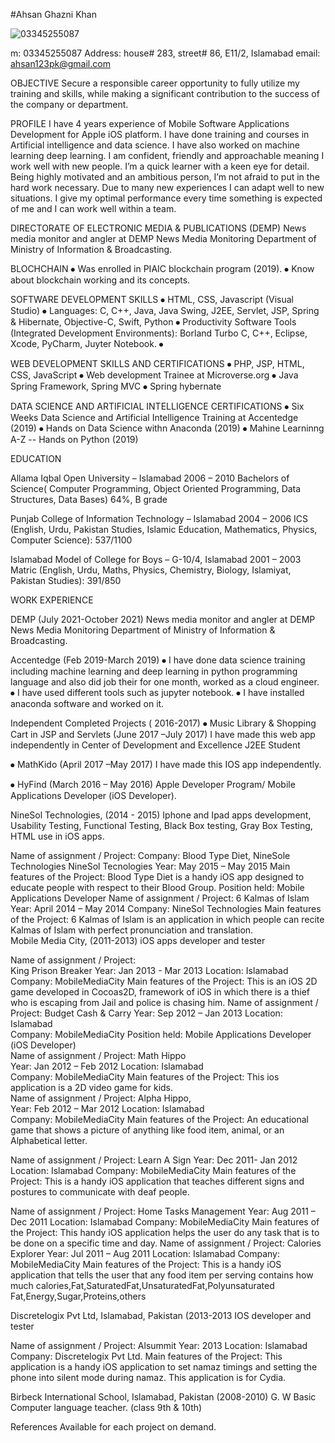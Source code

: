  #Ahsan Ghazni Khan                         
    
![03345255087](https://user-images.githubusercontent.com/22774319/202912891-4896c0d7-9957-4044-925a-d24716bf5139.jpg)

m: 03345255087 Address: house# 283, street# 86, E11/2, Islamabad email: ahsan123pk@gmail.com

OBJECTIVE
Secure a responsible career opportunity to fully utilize my training and skills, while making a significant contribution to the success of the company or department.

PROFILE
I have 4 years experience of Mobile Software Applications Development for Apple iOS platform. I have done training and courses in Artificial intelligence and data science. I have also worked on machine learning deep learning. I am confident, friendly and approachable meaning I work well with new people. I’m a quick learner with a keen eye for detail. Being highly motivated and an ambitious person, I’m not afraid to put in the hard work necessary.  Due to many new experiences I can adapt well to new situations. I give my optimal performance every time something is expected of me and I can work well within a team.

DIRECTORATE OF ELECTRONIC MEDIA & PUBLICATIONS (DEMP)
News media monitor and angler at DEMP News Media Monitoring Department of Ministry of Information & Broadcasting. 

BLOCHCHAIN
⦁	Was enrolled in PIAIC blockchain program (2019).
⦁	Know about blockchain working and its concepts.

SOFTWARE DEVELOPMENT SKILLS
⦁	HTML, CSS, Javascript (Visual Studio)
⦁	Languages: C, C++, Java, Java Swing, J2EE, Servlet, JSP, Spring & Hibernate, Objective-C, Swift, Python
⦁	Productivity Software Tools (Integrated Development Environments): Borland Turbo C, C++, Eclipse, Xcode, PyCharm, Juyter Notebook.
⦁	

WEB DEVELOPMENT SKILLS AND CERTIFICATIONS
⦁	 PHP, JSP, HTML, CSS, JavaScript
⦁	Web development Trainee at Microverse.org
⦁	Java Spring Framework,  Spring MVC
⦁	Spring hybernate

DATA SCIENCE AND ARTIFICIAL INTELLIGENCE CERTIFICATIONS
⦁	Six Weeks Data Science and Artificial Intelligence Training at Accentedge (2019)
⦁	Hands on Data Science withn Anaconda (2019)
⦁	Mahine Learninng A-Z -- Hands on Python (2019)


EDUCATION 

Allama Iqbal Open University –	Islamabad		2006 – 2010
Bachelors of Science( Computer Programming, Object Oriented Programming, Data Structures, Data Bases)
64%, B grade

Punjab College of Information Technology – Islamabad	2004 – 2006
ICS (English, Urdu, Pakistan Studies, Islamic Education, Mathematics, Physics, Computer Science): 
537/1100

Islamabad Model of College for Boys – G-10/4, Islamabad		2001 – 2003
Matric (English, Urdu, Maths, Physics, Chemistry, Biology, Islamiyat, Pakistan Studies):
391/850


WORK EXPERIENCE

DEMP (July 2021-October 2021)
News media monitor and angler at DEMP News Media Monitoring Department of Ministry of Information & Broadcasting.

Accentedge (Feb 2019-March 2019)
⦁	I have done data science training including machine learning and deep learning in python programming language and also did job their for one month, worked as a cloud engineer.
⦁	I have used different tools such as jupyter notebook.
⦁	I have installed anaconda software and worked on it.


Independent Completed Projects ( 2016-2017)
⦁	Music Library & Shopping Cart in JSP and Servlets (June 2017 –July 2017)
 I have made this web app independently in Center of Development and Excellence
J2EE Student

⦁	MathKido (April 2017 –May 2017)
I have made this IOS app independently. 

⦁	HyFind (March 2016 – May 2016)
Apple Developer Program/ Mobile Applications Developer (iOS Developer).

NineSol Technologies, (2014 - 2015)
Iphone and Ipad apps development, Usability Testing, Functional Testing, Black Box testing, Gray Box Testing, HTML use in iOS apps. 

Name of assignment / Project:
Company:	Blood Type Diet, NineSole Technologies
NineSol Tecnologies
Year:	May 2015 – May 2015
Main features of the Project:	Blood Type Diet is a handy iOS app designed to educate people with respect to their Blood Group.
Position held:	Mobile Applications Developer
Name of assignment / Project:	6 Kalmas of Islam
Year:	April 2014 – May 2014
Company:	NineSol Technologies
Main features of the Project:	6 Kalmas of Islam is an application in which people can recite Kalmas of Islam with perfect pronunciation and translation.  
Mobile Media City, (2011-2013)
iOS apps developer and tester


Name of assignment / Project:	
King Prison Breaker 
Year:	Jan 2013 - Mar 2013
Location:	Islamabad 
Company:	MobileMediaCity
Main features of the Project:	This is an iOS 2D game developed in Cocoas2D,
 framework of iOS in which there is a thief who is escaping from Jail
 and police is chasing him.
Name of assignment / Project:	Budget Cash & Carry	
Year:	Sep 2012 – Jan 2013	
Location:	Islamabad	
Company:	MobileMediaCity	
Position held:	Mobile Applications Developer  (iOS Developer)	
Name of assignment / Project:	Math Hippo	
Year:	Jan 2012 – Feb 2012	
Location:	Islamabad	
Company:	MobileMediaCity	
Main features of the Project:	This ios application is a 2D video game for kids.	
Name of assignment / Project:	Alpha Hippo, 	
Year:	Feb 2012 – Mar 2012	
Location:	Islamabad	
Company:	MobileMediaCity	
Main features of the Project:	An educational game that  shows a picture of anything like food item,
 animal, or an Alphabetical letter.
	

Name of assignment / Project:	Learn A Sign
Year:	Dec 2011- Jan 2012
Location:	Islamabad
Company:	MobileMediaCity
Main features of the Project:	This is a handy iOS application that teaches different signs and postures to communicate with deaf people. 



Name of assignment / Project:	Home Tasks Management
Year:	Aug 2011 – Dec 2011
Location:	Islamabad 
Company:	MobileMediaCity
Main features of the Project:	This handy iOS application helps the user do any task that is to be done on a specific time and day. 
Name of assignment / Project:	Calories Explorer
Year:	Jul 2011 – Aug 2011
Location:	Islamabad
Company:	MobileMediaCity
Main features of the Project:	This is a handy iOS application that tells the user that any food item per serving contains how much
calories,Fat,SaturatedFat,UnsaturatedFat,Polyunsaturated Fat,Energy,Sugar,Proteins,others


Discretelogix Pvt Ltd, Islamabad, Pakistan (2013-2013
IOS developer and tester

Name of assignment / Project:	Alsummit
Year:	2013
Location:	Islamabad
Company:	Discretelogix Pvt Ltd.
Main features of the Project:	This application is a handy iOS application to set namaz timings and setting the phone into silent mode during namaz. This application is for Cydia.

Birbeck International School,  Islamabad, Pakistan (2008-2010)
G. W Basic Computer language teacher. (class 9th & 10th)

References 
Available for each project on demand.

